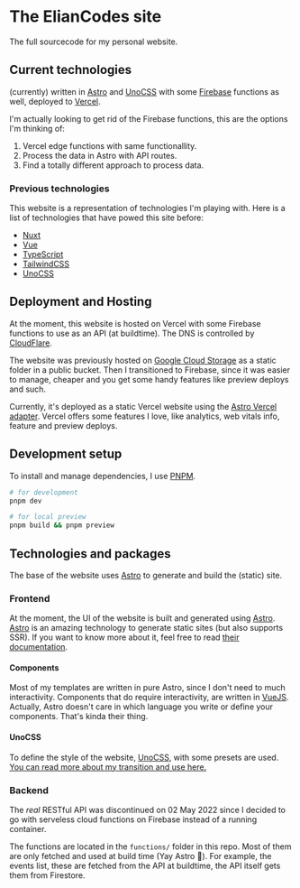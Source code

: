 # The ElianCodes site

The full sourcecode for my personal website.

## Current technologies

(currently) written in [Astro](https://astro.build) and [UnoCSS](https://unocss.dev) with some [Firebase](https://firebase.com) functions as well, deployed to [Vercel](https://vercel.com).

I'm actually looking to get rid of the Firebase functions, this are the options I'm thinking of:

1. Vercel edge functions with same functionallity.
1. Process the data in Astro with API routes.
1. Find a totally different approach to process data.

### Previous technologies

This website is a representation of technologies I'm playing with. Here is a list of technologies that have powed this site before:

- [Nuxt](https://nuxtjs.org)
- [Vue](https://vuejs.org)
- [TypeScript](https://www.typescript-lang.com)
- [TailwindCSS](https://tailwindcss.com)
- [UnoCSS](https://unocss.dev)

## Deployment and Hosting

At the moment, this website is hosted on Vercel with some Firebase functions to use as an API (at buildtime). The DNS is controlled by [CloudFlare](https://www.cloudflare.com).

The website was previously hosted on [Google Cloud Storage](https://cloud.google.com/storage) as a static folder in a public bucket. Then I transitioned to Firebase, since it was easier to manage, cheaper and you get some handy features like preview deploys and such.

Currently, it's deployed as a static Vercel website using the [Astro Vercel adapter](https://docs.astro.build/en/guides/integrations-guide/vercel/). Vercel offers some features I love, like analytics, web vitals info, feature and preview deploys.

## Development setup

To install and manage dependencies, I use [PNPM](https://pnpm.io/).

```bash
# for development
pnpm dev

# for local preview
pnpm build && pnpm preview
```

## Technologies and packages

The base of the website uses [Astro](https://astro.build) to generate and build the (static) site.

### Frontend

At the moment, the UI of the website is built and generated using [Astro](https://astro.build). [Astro](https://astro.build) is an amazing technology to generate static sites (but also supports SSR). If you want to know more about it, feel free to read [their documentation](https://docs.astro.build/getting-started).

#### Components

Most of my templates are written in pure Astro, since I don't need to much interactivity. Components that do require interactivity, are written in [VueJS](https://vuejs.org). Actually, Astro doesn't care in which language you write or define your components. That's kinda their thing.

#### UnoCSS

To define the style of the website, [UnoCSS](https://unocss.dev), with some presets are used. [You can read more about my transition and use here.](https://www.elian.codes/blog/23-02-11-implementing-unocss-in-astro)

### Backend

The _real_ RESTful API was discontinued on 02 May 2022 since I decided to go with serveless cloud functions on Firebase instead of a running container.

The functions are located in the `functions/` folder in this repo. Most of them are only fetched and used at build time (Yay Astro 🙌). For example, the events list, these are fetched from the API at buildtime, the API itself gets them from Firestore.
